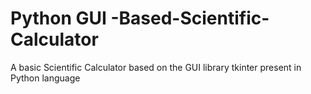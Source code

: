 # Python GUI -Based-Scientific-Calculator
A basic Scientific Calculator based on the GUI library tkinter present  in Python language 
